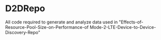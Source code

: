 # D2DRepo
All code required to generate and analyze data used in "Effects-of-Resource-Pool-Size-on-Performance-of Mode-2-LTE-Device-to-Device-Discovery-Repo"
